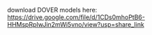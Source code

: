 download DOVER models here:
    https://drive.google.com/file/d/1CDs0mhoPtB6-HHMspRpIwJin2mWi5vno/view?usp=share_link